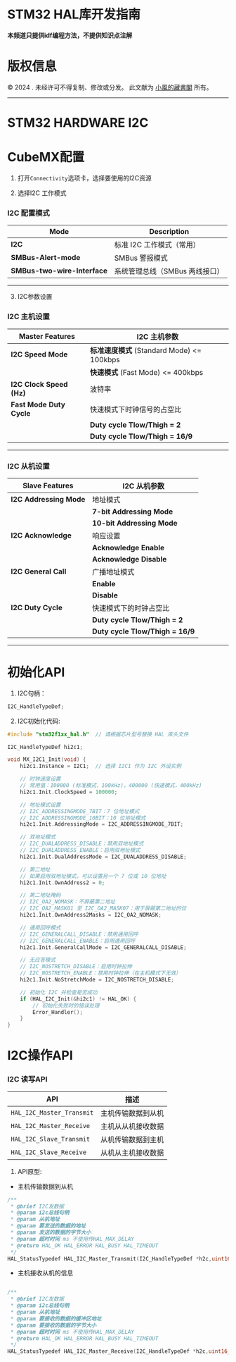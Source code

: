 # STM32 HAL库开发指南
**本频道只提供idf编程方法，不提供知识点注解**

# 版权信息

© 2024 . 未经许可不得复制、修改或分发。 此文献为 [小風的藏書閣](https://t.me/xfp2333) 所有。

---

# STM32 HARDWARE I2C

# CubeMX配置

1. 打开`Connectivity`选项卡，选择要使用的I2C资源

2. 选择I2C 工作模式


### **I2C 配置模式**

| **Mode**                      | **Description**                   |
|-------------------------------|-----------------------------------|
| **I2C**                        | 标准 I2C 工作模式（常用）            |
| **SMBus-Alert-mode**           | SMBus 警报模式                      |
| **SMBus-two-wire-Interface**   | 系统管理总线（SMBus 两线接口）        |

---


3. I2C参数设置



### **I2C 主机设置**

| **Master Features** | **I2C 主机参数**         |
|---------------------|--------------------------|
| **I2C Speed Mode**   | **标准速度模式** (Standard Mode) <= 100kbps |
|                     | **快速模式** (Fast Mode) <= 400kbps |
| **I2C Clock Speed (Hz)** | 波特率 | 一般填最大，400k |
| **Fast Mode Duty Cycle** | 快速模式下时钟信号的占空比 |
|                     | **Duty cycle Tlow/Thigh = 2** | 低电平占两份，高电平占一份（常用） |
|                     | **Duty cycle Tlow/Thigh = 16/9** | 低电平占16份，高电平占9份 |

---

### **I2C 从机设置**

| **Slave Features**  | **I2C 从机参数**         |
|---------------------|--------------------------|
| **I2C Addressing Mode** | 地址模式 |
|                     | **7-bit Addressing Mode** | 7位地址模式 |
|                     | **10-bit Addressing Mode** | 10位地址模式 |
| **I2C Acknowledge**   | 响应设置 |
|                     | **Acknowledge Enable** | 启用应答 |
|                     | **Acknowledge Disable** | 禁用应答 |
| **I2C General Call**  | 广播地址模式 |
|                     | **Enable** | 启用 |
|                     | **Disable** | 禁用 |
| **I2C Duty Cycle**    | 快速模式下的时钟占空比 |
|                     | **Duty cycle Tlow/Thigh = 2** | 低电平占两份，高电平占一份（常用） |
|                     | **Duty cycle Tlow/Thigh = 16/9** | 低电平占16份，高电平占9份 |

---


# 初始化API

1. I2C句柄：
```c
I2C_HandleTypeDef;
```
2. I2C初始化代码:
```c
#include "stm32f1xx_hal.h"  // 请根据芯片型号替换 HAL 库头文件

I2C_HandleTypeDef hi2c1;

void MX_I2C1_Init(void) {
    hi2c1.Instance = I2C1;  // 选择 I2C1 作为 I2C 外设实例

    // 时钟速度设置
    // 常用值：100000 (标准模式，100kHz)，400000 (快速模式，400kHz)
    hi2c1.Init.ClockSpeed = 100000;

    // 地址模式设置
    // I2C_ADDRESSINGMODE_7BIT：7 位地址模式
    // I2C_ADDRESSINGMODE_10BIT：10 位地址模式
    hi2c1.Init.AddressingMode = I2C_ADDRESSINGMODE_7BIT;

    // 双地址模式
    // I2C_DUALADDRESS_DISABLE：禁用双地址模式
    // I2C_DUALADDRESS_ENABLE：启用双地址模式
    hi2c1.Init.DualAddressMode = I2C_DUALADDRESS_DISABLE;

    // 第二地址
    // 如果启用双地址模式，可以设置另一个 7 位或 10 位地址
    hi2c1.Init.OwnAddress2 = 0;

    // 第二地址掩码
    // I2C_OA2_NOMASK：不屏蔽第二地址
    // I2C_OA2_MASK01 至 I2C_OA2_MASK07：用于屏蔽第二地址的位
    hi2c1.Init.OwnAddress2Masks = I2C_OA2_NOMASK;

    // 通用回呼模式
    // I2C_GENERALCALL_DISABLE：禁用通用回呼
    // I2C_GENERALCALL_ENABLE：启用通用回呼
    hi2c1.Init.GeneralCallMode = I2C_GENERALCALL_DISABLE;

    // 无应答模式
    // I2C_NOSTRETCH_DISABLE：启用时钟拉伸
    // I2C_NOSTRETCH_ENABLE：禁用时钟拉伸（在主机模式下无效）
    hi2c1.Init.NoStretchMode = I2C_NOSTRETCH_DISABLE;

    // 初始化 I2C 并检查是否成功
    if (HAL_I2C_Init(&hi2c1) != HAL_OK) {
        // 初始化失败时的错误处理
        Error_Handler();
    }
}


```
# I2C操作API
### **I2C 读写API**

| **API** | **描述** |
|--------|----------|
| `HAL_I2C_Master_Transmit` | 主机传输数据到从机 |
| `HAL_I2C_Master_Receive` | 主机从从机接收数据 |
| `HAL_I2C_Slave_Transmit` | 从机传输数据到主机 |
| `HAL_I2C_Slave_Receive` | 从机从主机接收数据 |

1. API原型:

- 主机传输数据到从机

```c
/**
 * @brief I2C发数据
 * @param i2c总线句柄
 * @param 从机地址
 * @param 要发送的数据的地址
 * @param 发送的数据的字节大小
 * @param 超时时间 ms 不使用传HAL_MAX_DELAY
 * @return HAL_OK HAL_ERROR HAL_BUSY HAL_TIMEOUT
 */
HAL_StatusTypedef HAL_I2C_Master_Transmit(I2C_HandleTypeDef *h2c,uint16_t devaddress,uint8_t *data,uint16_t size,uint32_t Timeout);
```

- 主机接收从机的信息
```c

/**
 * @brief I2C发数据
 * @param i2c总线句柄
 * @param 从机地址
 * @param 要接收的数据的缓冲区地址
 * @param 要接收的数据的字节大小
 * @param 超时时间 ms 不使用传HAL_MAX_DELAY
 * @return HAL_OK HAL_ERROR HAL_BUSY HAL_TIMEOUT
 */
HAL_StatusTypedef HAL_I2C_Master_Receive(I2C_HandleTypeDef *h2c,uint16_t devaddress,uint8_t *data,uint16_t size,uint32_t Timeout);

```

